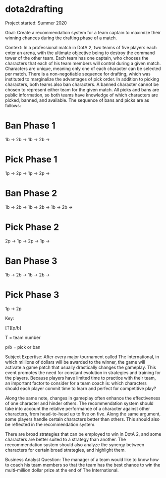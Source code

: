 # dota2drafting

Project started: Summer 2020

Goal: Create a recommendation system for a team captain to maximize their winning chances during the drafting phase of a match.

Context: In a professional match in DotA 2, two teams of five players each enter an arena, with the ultimate objective being to destroy the command tower of the other team. Each team has one captain, who chooses the characters that each of his team members will control during a given match. Characters are unique, meaning only one of each character can be selected per match. There is a non-negotiable sequence for drafting, which was instituted to marginalize the advantages of pick order. In addition to picking characters, both teams also ban characters. A banned character cannot be chosen to represent either team for the given match. All picks and bans are public information, so both teams have knowledge of which characters are picked, banned, and available. The sequence of bans and picks are as follows:

# Ban Phase 1

1b -> 2b -> 1b -> 2b ->                 

# Pick Phase 1

1p -> 2p -> 1p -> 2p ->                 

# Ban Phase 2

1b -> 2b -> 1b -> 2b -> 1b -> 2b ->     

# Pick Phase 2

2p -> 1p -> 2p -> 1p ->                 

# Ban Phase 3

1b -> 2b -> 1b -> 2b ->                 

# Pick Phase 3

1p -> 2p                                

Key:

[T][p/b]

T = team number

p/b = pick or ban

Subject Expertise: After every major tournament called The International, in which millions of dollars will be awarded to the winner, the game will activate a game patch that usually drastically changes the gameplay. This event promotes the need for constant evolution in strategies and training for the players. Because players have limited time to practice with their team, an important factor to consider for a team coach is: which characters should each player commit time to learn and perfect for competitive play?

Along the same note, changes in gameplay often enhance the effectiveness of one character and hinder others. The recommendation system should take into account the relative performance of a character against other characters, from head-to-head up to five on five. Along the same argument, some players handle certain characters better than others. This should also be reflected in the recommendation system.

There are broad strategies that can be employed to win in DotA 2, and some characters are better suited to a strategy than another. The reecommendation system should also analyze the synergy between characters for certain broad strategies, and highlight them. 

Business Analyst Question:
The manager of a team would like to know how to coach his team members so that the team has the best chance to win the multi-million dollar prize at the end of The International.
